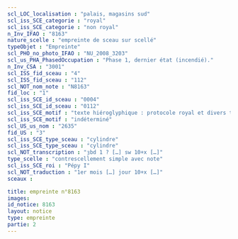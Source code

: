```yaml
---
scl_LOC_localisation : "palais, magasins sud"
scl_iss_SCE_categorie : "royal"
scl_iss_SCE_categorie : "non royal"
n_Inv_IFAO : "8163"
nature_scelle : "empreinte de sceau sur scellé"
typeObjet : "Empreinte"
scl_PHO_no_photo_IFAO : "NU_2008_3203"
scl_us_PHA_PhasedOccupation : "Phase 1, dernier état (incendié)."
n_Inv_CSA : "3001"
scl_ISS_fid_sceau : "4"
scl_ISS_fid_sceau : "112"
scl_NOT_nom_note : "N8163"
fid_loc : "1"
scl_iss_SCE_id_sceau : "0004"
scl_iss_SCE_id_sceau : "0112"
scl_iss_SCE_motif : "texte hiéroglyphique : protocole royal et divers titres de scribe dans la mrt de Pépy"
scl_iss_SCE_motif : "indéterminé"
scl_US_us_nom : "2635"
fid_US : "3"
scl_iss_SCE_type_sceau : "cylindre"
scl_iss_SCE_type_sceau : "cylindre"
scl_NOT_transcription : "ȝbd 1 ? […] sw 10+x […]"
type_scelle : "contrescellement simple avec note"
scl_iss_SCE_roi : "Pépy I"
scl_NOT_traduction : "1er mois […] jour 10+x […]"
sceaux :

title: empreinte n°8163
images: 
id_notice: 8163
layout: notice
type: empreinte
partie: 2
---
```

